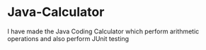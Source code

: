# Java-Calculator
I have made the Java Coding Calculator which perform arithmetic operations and also perform JUnit testing

